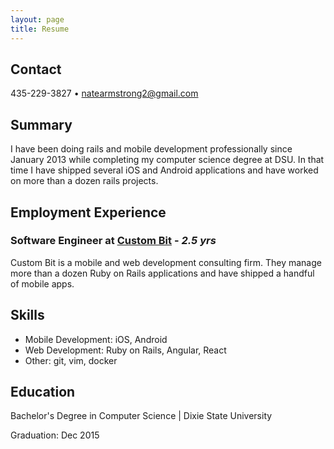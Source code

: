 ```yaml
---
layout: page
title: Resume
---
```


## Contact

435-229-3827 • natearmstrong2@gmail.com

## Summary

I have been doing rails and mobile development professionally since January 2013
while completing my computer science degree at DSU. In that time I have shipped
several iOS and Android applications and have worked on more than a dozen rails
projects.

## Employment Experience

### Software Engineer at [Custom Bit](http://www.custombit.com/) - _2.5 yrs_

Custom Bit is a mobile and web development consulting firm. They manage more
than a dozen Ruby on Rails applications and have shipped a handful of mobile apps.

## Skills

* Mobile Development: iOS, Android
* Web Development: Ruby on Rails, Angular, React
* Other: git, vim, docker

## Education

Bachelor's Degree in Computer Science | Dixie State University

Graduation: Dec 2015
